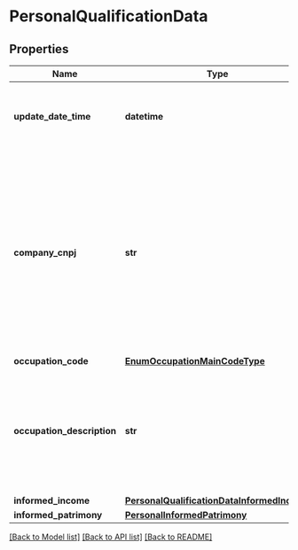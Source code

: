 # PersonalQualificationData

## Properties
Name | Type | Description | Notes
------------ | ------------- | ------------- | -------------
**update_date_time** | **datetime** | Data e hora da atualização do bloco, conforme especificação RFC-3339 | 
**company_cnpj** | **str** | Número completo do CNPJ da instituição responsável pelo Cadastro - o CNPJ corresponde ao número de inscrição no Cadastro de Pessoa Jurídica.  Deve-se ter apenas os números do CNPJ, sem máscara  | 
**occupation_code** | [**EnumOccupationMainCodeType**](EnumOccupationMainCodeType.md) |  | 
**occupation_description** | **str** | Campo livre, de preenchimento obrigatório. Traz o código da ocupação ou o descritivo da ocupação, se selecionada a opção &#x27;OUTRO&#x27; | 
**informed_income** | [**PersonalQualificationDataInformedIncome**](PersonalQualificationDataInformedIncome.md) |  | 
**informed_patrimony** | [**PersonalInformedPatrimony**](PersonalInformedPatrimony.md) |  | 

[[Back to Model list]](../README.md#documentation-for-models) [[Back to API list]](../README.md#documentation-for-api-endpoints) [[Back to README]](../README.md)

